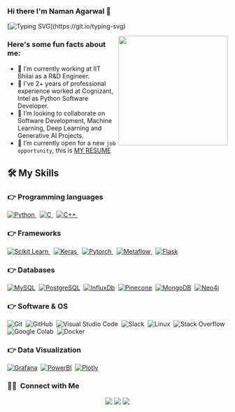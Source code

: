 ### Hi there I'm Naman Agarwal 👋

[![Typing SVG](https://readme-typing-svg.herokuapp.com?font=Architects+Daughter&color=7AF79A&size=30&lines=I'm+a+Software+Developer...;I'm+also+a+Machine+Learning+Engineer;)](https://git.io/typing-svg)

<picture> <img align="right" src="https://github.com/7oSkaaa/7oSkaaa/blob/main/Images/Right_Side.gif?raw=true" width = 250px></picture>

<h3> Here's some fun facts about me: </h3>

- 🔭 I’m currently working at IIT Bhilai as a R&D Engineer.
- 🌱 I've 2+ years of professional experience worked at Cognizant, Intel as Python Software Developer. 
- 👯 I’m looking to collaborate on Software Development, Machine Learning, Deep Learning and Generative AI Projects.
- 🤔 I’m currently open for a new `job opportunity`, this is [MY RESUME](https://drive.google.com/file/d/1yxm6lNWxdP5WX-Mhv1nUMDAZaf1Gx6gQ/view?usp=drive_link)




## 🛠️ My Skills

### 👉 Programming languages

<a href="https://python.org/">
    <img alt="Python" src="https://img.shields.io/badge/python-3670A0?style=for-the-badge&logo=python&logoColor=ffdd54"/>
  </a>&nbsp;
<a href="https://www.c.com/en/">
    <img alt="C" src="https://img.shields.io/badge/c-%2300599C.svg?style=for-the-badge&logo=c&logoColor=white"/>
  </a>&nbsp;
<a href="https://www.c++.com/en/">
    <img alt="C++" src="https://img.shields.io/badge/c++-%2300599C.svg?style=for-the-badge&logo=c%2B%2B&logoColor=white"/>
  </a>&nbsp;


</p>

### 👉 Frameworks
<a href="https://scikit-learn.org/" target="_blank">
    <img alt="Scikit Learn" src="https://img.shields.io/badge/scikit_learn-F7931E?style=for-the-badge&logo=scikit-learn&logoColor=white">
</a> &nbsp;
<a href="https://keras.io/" target="_blank"> 
    <img alt="Keras" src="https://img.shields.io/badge/Keras-EE4C2C?style=for-the-badge&logo=Keras&logoColor=white">
</a>&nbsp;
<a href="https://pytorch.org/" target="_blank"> 
    <img alt="Pytorch" src="https://img.shields.io/badge/PyTorch-F7931E?style=for-the-badge&logo=PyTorch&logoColor=white">
</a>&nbsp;
<a href="https://metaflow.org/" target="_blank"> 
    <img alt="Metaflow" src="https://img.shields.io/badge/Metaflow-EE4C2C?style=for-the-badge&logo=Metaflow&logoColor=white">
</a>&nbsp;
<a href="https://flask.palletsprojects.com/en/3.0.x/" target="_blank"> 
    <img alt="Flask" src="https://img.shields.io/badge/Flask-FCC624?style=for-the-badge&logo=Flask&logoColor=black">
</a>


### 👉 Databases
<a href="https://www.mysql.com/"><img alt="MySQL" src="https://img.shields.io/badge/MySQL-2CA5E0?style=for-the-badge&logo=mysql&logoColor=white"></a>&nbsp;
<a href="https://www.postgresql.org/"><img alt="PostgreSQL" src ="https://img.shields.io/badge/postgres-%23316192.svg?style=for-the-badge&logo=postgresql&logoColor=white"/></a>&nbsp;
<a href="https://www.influxdata.com/"><img alt="InfluxDb" src ="https://img.shields.io/badge/InfluxDb-0078D4?style=for-the-badge&logo=influxdb&logoColor=white"/></a>&nbsp;
<a href="https://www.pinecone.io/"><img alt="Pinecone" src ="https://img.shields.io/badge/Pinecone-%23121011?style=for-the-badge&logo=pinecone&logoColor=black"/></a>&nbsp;
<a href="https://www.mongodb.com/"><img alt="MongoDB" src ="https://img.shields.io/badge/MongoDB-%234ea94b.svg?style=for-the-badge&logo=mongodb&logoColor=white"/></a>&nbsp;
<a href="https://neo4j.com/"><img alt="Neo4j" src ="https://img.shields.io/badge/Neo4j-F05032?style=for-the-badge&logo=neo4j&logoColor=black"/></a>


 ### 👉 Software & OS
 
![Git](https://img.shields.io/badge/git-%23F05033.svg?style=for-the-badge&logo=git&logoColor=white)&nbsp;
![GitHub](https://img.shields.io/badge/github-%23121011.svg?style=for-the-badge&logo=github&logoColor=white)&nbsp;
![Visual Studio Code](https://img.shields.io/badge/Visual%20Studio%20Code-0078d7.svg?style=for-the-badge&logo=visual-studio-code&logoColor=white)&nbsp;
![Slack](https://img.shields.io/badge/Slack-4A154B?style=for-the-badge&logo=slack&logoColor=white)&nbsp;
![Linux](https://img.shields.io/badge/Linux-FCC624?style=for-the-badge&logo=linux&logoColor=black)&nbsp;
![Stack Overflow](https://img.shields.io/badge/Stack_Overflow-FE7A16?style=for-the-badge&logo=stack-overflow&logoColor=white)&nbsp;
![Google Colab](https://img.shields.io/badge/Colab-F9AB00?style=for-the-badge&logo=googlecolab&color=525252)&nbsp;
![Docker](https://img.shields.io/badge/Docker-2CA5E0?style=for-the-badge&logo=docker&logoColor=white)&nbsp;
    

### 👉 Data Visualization
<a href="https://grafana.com/"><img alt="Grafana" src="https://img.shields.io/badge/Grafana-2CA5E0?style=for-the-badge&logo=grafana&logoColor=white"></a>&nbsp;
<a href="https://powerbi.microsoft.com/en-us/desktop/"><img alt="PowerBI" src ="https://img.shields.io/badge/PowerBI-FE7A16?style=for-the-badge&logo=powerbi&logoColor=white"/></a>&nbsp;
<a href="https://plotly.com/python/"><img alt="Plotly" src ="https://img.shields.io/badge/Plotly-0078D4?style=for-the-badge&logo=plotly&logoColor=white"/></a>


### 🤝🏻 &nbsp;Connect with Me

<p align="center">
<a href="https://www.linkedin.com/in/naman-agarwal-bbb9b6158/"><img src="https://img.shields.io/badge/-Naman-0077B5?style=flat&logo=Linkedin&logoColor=white"/></a>
<a href="mailto:namanagarwal097@gmail.com"><img src="https://img.shields.io/badge/-Naman-D14836?style=flat&logo=Gmail&logoColor=white"/></a>
<a href="https://www.instagram.com/naman_agarwal_97/"><img src="https://img.shields.io/badge/-Naman-E4405F?style=flat&logo=Instagram&logoColor=white"/></a>
</p>

     
    


